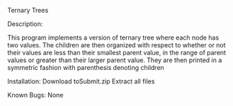 Ternary Trees

Description: 

This program implements a version of ternary tree where each node has two values. The children are then organized 
with respect to whether or not their values are less than their smallest parent value, in the range of parent values or greater than their larger parent value. They are then printed in a symmetric fashion with parenthesis denoting children 

Installation: 
Download toSubmit.zip 
Extract all files

Known Bugs: 
None
